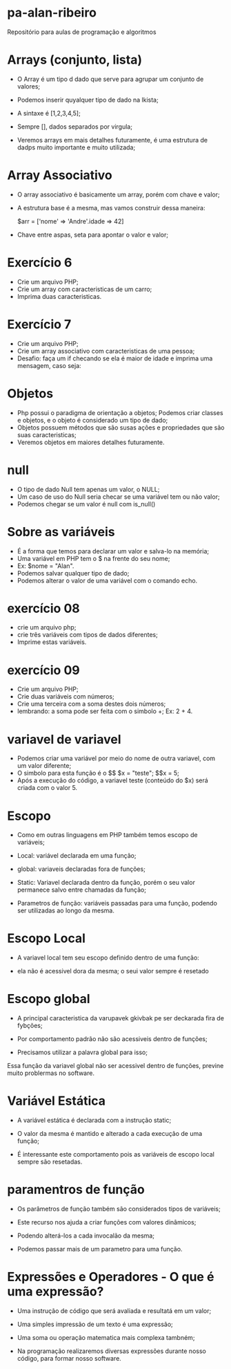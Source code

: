 # pa-alan-ribeiro
Repositório para aulas de programação e algoritmos 


# Arrays (conjunto, lista)
- O Array é um tipo d dado que serve para agrupar um conjunto de valores;

- Podemos inserir quyalquer tipo de dado na lkista;

- A sintaxe é [1,2,3,4,5];
- Sempre [], dados separados por virgula;
- Veremos arrays em mais detalhes futuramente, é uma estrutura de dadps muito importante e muito utilizada; 

# Array Associativo 

- O array associativo é basicamente um array, porém com chave e valor; 
- A estrutura base é a mesma, mas vamos construir dessa maneira:

     $arr = ['nome' => 'Andre'.idade => 42]

- Chave entre aspas, seta para apontar o valor e valor;

# Exercício 6

- Crie um arquivo PHP;
- Crie um array com caracteristicas de um carro;
- Imprima duas caracteristicas. 

# Exercício 7

- Crie um arquivo PHP;
- Crie um array associativo com caracteristicas de uma pessoa;
- Desafio: faça um if checando se ela é maior de idade e imprima uma mensagem, caso seja:

# Objetos 

- Php possui o paradigma de orientação a objetos;
Podemos criar classes e objetos, e o objeto é considerado um tipo de dado;
- Objetos possuem métodos que são susas ações e propriedades que são 
suas caracteristicas;
- Veremos objetos em maiores detalhes futuramente.

# null 

- O tipo de dado Null tem apenas um valor, o NULL; 
- Um caso de uso do Null seria checar se uma variável tem ou não valor;
- Podemos chegar se um valor é null com is_null()

# Sobre as variáveis 

- É a forma que temos para  declarar um valor e salva-lo na memória;
- Uma variável em PHP tem o $ na frente do seu nome;
- Ex: $nome = "Alan".
- Podemos salvar qualquer tipo de dado;
- Podemos alterar o valor de uma variável com o comando echo.

# exercício 08

- crie um arquivo php;
- crie três  variáveis com tipos de dados diferentes;
- Imprime estas variáveis.

# exercício 09

- Crie um arquivo PHP;
- Crie duas variáveis com números;
- Crie uma terceira com a soma destes dois números;
- lembrando: a soma pode ser feita com o simbolo +;
Ex: 2 + 4.

# variavel de variavel 

- Podemos criar uma variável por meio do nome de outra variavel, com um valor diferente;
- O simbolo para esta função é o $$
$x = "teste";
$$x = 5;
- Após a execução do código, a variavel teste (conteúdo do $x) será criada com o valor 5.

# Escopo 

- Como em outras linguagens em PHP também temos escopo de variáveis;

- Local: variável declarada em uma função;

- global: variaveis declaradas fora de funções;

- Static: Variavel declarada dentro da função, porém o seu valor permanece salvo entre chamadas da função;

- Parametros de função: variáveis passadas para uma função, podendo ser utilizadas ao longo da mesma. 

# Escopo Local

- A variavel local tem seu escopo definido dentro de uma função:

- ela não é acessivel dora da mesma;
o seui valor sempre é resetado

# Escopo global 

- A principal caracteristica da varupavek gkivbak pe ser deckarada fira de fybções;

- Por comportamento padrão não são acessiveis dentro de funções;

- Precisamos utilizar a palavra global para isso;

Essa função da variavel global não ser acessivel dentro de funções, previne muito problermas no software.

# Variável Estática 

- A variável estática é declarada com a instrução static; 

- O valor da mesma é mantido e alterado a cada execução de uma função;

- É interessante este comportamento pois as variáveis de escopo local sempre são resetadas. 

# paramentros de função

- Os parâmetros de função também são considerados tipos de variáveis;

- Este recurso nos ajuda a criar funções com valores dinâmicos;

- Podendo alterá-los a cada invocalão da mesma;

- Podemos passar mais de um parametro para uma função. 

# Expressões e Operadores - O que é uma expressão? 

- Uma instrução de código que será avaliada e resultatá em um valor;

- Uma simples impressão de um texto é uma expressão;

- Uma soma ou operação matematica mais complexa tambném;

- Na programação realizaremos diversas expressões durante nosso código, para formar nosso software. 


